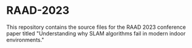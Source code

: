 # RAAD-2023
This repository contains the source files for the RAAD 2023 conference paper titled "Understanding why SLAM algorithms fail in modern indoor environments."
